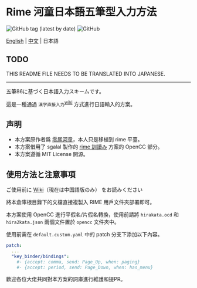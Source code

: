# Rime 河童日本語五筆型入力方法

![GitHub tag (latest by date)](https://img.shields.io/github/v/tag/momijineko/Rime-KappaJP) ![GitHub](https://img.shields.io/github/license/momijineko/Rime-KappaJP)

[English](https://github.com/momijineko/Rime-KappaJP/blob/master/README.md) | [中文](https://github.com/momijineko/Rime-KappaJP/blob/master/README_zh.md) | 日本語

## TODO

THIS README FILE NEEDS TO BE TRANSLATED INTO JAPANESE.

---

五筆86に基づく日本語入力スキームです。

這是一種通過 `漢字直接入力`<sup>[wiki](https://ja.wikipedia.org/wiki/漢字直接入力)</sup> 方式進行日語輸入的方案。

## 声明

- 本方案原作者爲 [零尾河童](https://github.com/zerobikappa/rime-kappajp86)，本人只是移植到 rime 平臺。
- 本方案借用了 sgalal 製作的 [rime 訓讀み](https://github.com/sgalal/rime-kunyomi) 方案的 OpenCC 部分。
- 本方案遵循 MIT License 開源。

## 使用方法と注意事項

ご使用前に [Wiki](https://github.com/momijineko/Rime-KappaJP/wiki)（現在は中国語版のみ） をお読みください

將本倉庫根目錄下的文檔直接複製入 RIME 用戶文件夾部署即可。

本方案使用 OpenCC 進行平假名/片假名轉換，使用前請將 `hirakata.ocd` 和 `hira2kata.json` 兩個文件置於 `opencc` 文件夾中。

使用前需在 `default.custom.yaml` 中的 patch 分支下添加以下內容。

```yaml
patch:
  ...
  "key_binder/bindings":
    #- {accept: comma, send: Page_Up, when: paging}
    #- {accept: period, send: Page_Down, when: has_menu}
```

歡迎各位大佬共同對本方案的詞庫進行維護和提PR。
